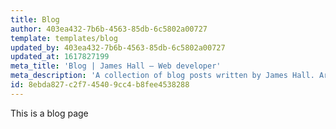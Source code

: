 ```yaml
---
title: Blog
author: 403ea432-7b6b-4563-85db-6c5802a00727
template: templates/blog
updated_by: 403ea432-7b6b-4563-85db-6c5802a00727
updated_at: 1617827199
meta_title: 'Blog | James Hall – Web developer'
meta_description: 'A collection of blog posts written by James Hall. Articles cover subjects such as web development, personal development and interesting days out!'
id: 8ebda827-c2f7-4540-9cc4-b8fee4538288
---
```

This is a blog page